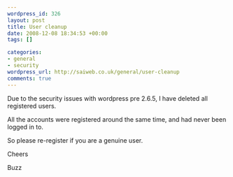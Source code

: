 ```yaml
--- 
wordpress_id: 326
layout: post
title: User cleanup
date: 2008-12-08 18:34:53 +00:00
tags: []

categories: 
- general
- security
wordpress_url: http://saiweb.co.uk/general/user-cleanup
comments: true
---
```

Due to the security issues with wordpress pre 2.6.5, I have deleted all registered users.

All the accounts were registered around the same time, and had never been logged in to.

So please re-register if you are a genuine user.

Cheers

Buzz
